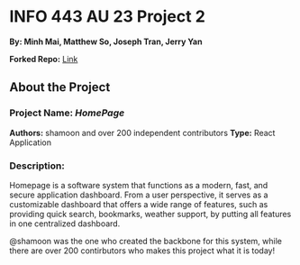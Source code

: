 # INFO 443 AU 23 Project 2
**By: Minh Mai, Matthew So, Joseph Tran, Jerry Yan**

**Forked Repo:** [Link](https://github.com/jknt27/homepage)

## About the Project

### Project Name: *HomePage*
**Authors:** shamoon and over 200 independent contributors
**Type:** React Application

### Description:
Homepage is a software system that functions as a modern, fast, and secure application dashboard. From a user perspective, it serves as a customizable dashboard that offers a wide range of features, such as providing quick search, bookmarks, weather support, by putting all features in one centralized dashboard.

@shamoon was the one who created the backbone for this system, while there are over 200 contirbutors who makes this project what it is today!
